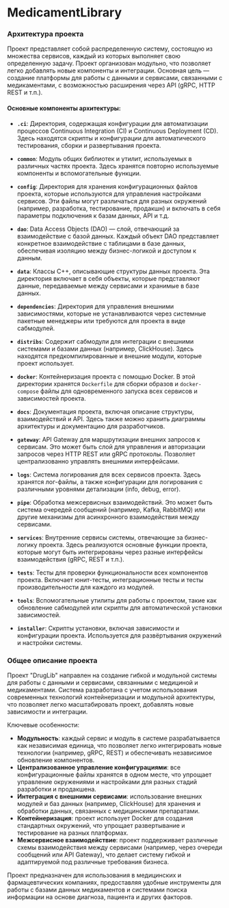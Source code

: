 # MedicamentLibrary

### Архитектура проекта

Проект представляет собой распределенную систему, состоящую из множества сервисов, каждый из которых выполняет свою
определенную задачу. Проект организован модульно, что позволяет легко добавлять новые компоненты и интеграции. Основная
цель — создание платформы для работы с данными и сервисами, связанными с медикаментами, с возможностью расширения через
API (gRPC, HTTP REST и т.п.).

#### Основные компоненты архитектуры:

- **`.ci`**: Директория, содержащая конфигурации для автоматизации процессов Continuous Integration (CI) и Continuous
  Deployment (CD). Здесь находятся скрипты и конфигурации для автоматического тестирования, сборки и развертывания
  проекта.

- **`common`**: Модуль общих библиотек и утилит, используемых в различных частях проекта. Здесь хранятся повторно
  используемые компоненты и вспомогательные функции.

- **`config`**: Директория для хранения конфигурационных файлов проекта, которые используются для управления настройками
  сервисов. Эти файлы могут различаться для разных окружений (например, разработка, тестирование, продакшн) и включать в
  себя параметры подключения к базам данных, API и т.д.

- **`dao`**: Data Access Objects (DAO) — слой, отвечающий за взаимодействие с базой данных. Каждый объект DAO
  представляет конкретное взаимодействие с таблицами в базе данных, обеспечивая изоляцию между бизнес-логикой и доступом
  к данным.

- **`data`**: Классы C++, описывающие структуры данных проекта. Эта директория включает в себя объекты, которые
  представляют данные, передаваемые между сервисами и хранимые в базе данных.

- **`dependencies`**: Директория для управления внешними зависимостями, которые не устанавливаются через системные
  пакетные менеджеры или требуются для проекта в виде сабмодулей.

- **`distribs`**: Содержит сабмодули для интеграции с внешними системами и базами данных (например, ClickHouse). Здесь
  находятся предкомпилированные и внешние модули, которые проект использует.

- **`docker`**: Контейнеризация проекта с помощью Docker. В этой директории хранятся `Dockerfile` для сборки образов и
  `docker-compose` файлы для одновременного запуска всех сервисов и зависимостей проекта.

- **`docs`**: Документация проекта, включая описание структуры, взаимодействий и API. Здесь также можно хранить
  диаграммы архитектуры и документацию для разработчиков.

- **`gateway`**: API Gateway для маршрутизации внешних запросов к сервисам. Это может быть слой для управления и
  авторизации запросов через HTTP REST или gRPC протоколы. Позволяет централизованно управлять внешними интерфейсами.

- **`logs`**: Система логирования для всех сервисов проекта. Здесь хранятся лог-файлы, а также конфигурации для
  логирования с различными уровнями детализации (info, debug, error).

- **`pipe`**: Обработка межсервисных взаимодействий. Это может быть система очередей сообщений (например, Kafka,
  RabbitMQ) или другие механизмы для асинхронного взаимодействия между сервисами.

- **`services`**: Внутренние сервисы системы, отвечающие за бизнес-логику проекта. Здесь реализуются основные функции
  проекта, которые могут быть интегрированы через разные интерфейсы взаимодействия (gRPC, REST и т.п.).

- **`tests`**: Тесты для проверки функциональности всех компонентов проекта. Включает юнит-тесты, интеграционные тесты и
  тесты производительности для каждого из модулей.

- **`tools`**: Вспомогательные утилиты для работы с проектом, такие как обновление сабмодулей или скрипты для
  автоматической установки зависимостей.

- **`installer`**: Скрипты установки, включая зависимости и конфигурации проекта. Используется для развёртывания
  окружений и настройки системы.

### Общее описание проекта

Проект "DrugLib" направлен на создание гибкой и модульной системы для работы с данными и сервисами, связанными с
медициной и медикаментами. Система разработана с учетом использования современных технологий контейнеризации и модульной
архитектуры, что позволяет легко масштабировать проект, добавлять новые зависимости и интеграции.

Ключевые особенности:

- **Модульность**: каждый сервис и модуль в системе разрабатывается как независимая единица, что позволяет легко
  интегрировать новые технологии (например, gRPC, REST) и обеспечивать независимое обновление компонентов.
- **Централизованное управление конфигурациями**: все конфигурационные файлы хранятся в одном месте, что упрощает
  управление окружениями и настройками для разных стадий разработки и продакшена.
- **Интеграция с внешними сервисами**: использование внешних модулей и баз данных (например, ClickHouse) для хранения и
  обработки данных, связанных с медицинскими препаратами.
- **Контейнеризация**: проект использует Docker для создания стандартных окружений, что упрощает развертывание и
  тестирование на разных платформах.
- **Межсервисное взаимодействие**: проект поддерживает различные схемы взаимодействия между сервисами (например, через
  очереди сообщений или API Gateway), что делает систему гибкой и адаптируемой под различные требования бизнеса.

Проект предназначен для использования в медицинских и фармацевтических компаниях, предоставляя удобные инструменты для
работы с базами данных медикаментов и системами поиска информации на основе диагноза, пациента и других факторов.
